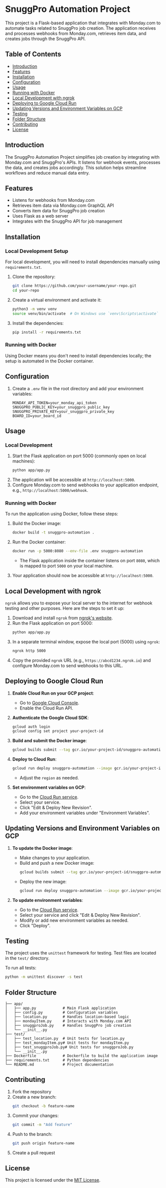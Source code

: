 
# SnuggPro Automation Project

This project is a Flask-based application that integrates with Monday.com to automate tasks related to SnuggPro job creation. The application receives and processes webhooks from Monday.com, retrieves item data, and creates jobs through the SnuggPro API.

## Table of Contents

- [Introduction](#introduction)
- [Features](#features)
- [Installation](#installation)
- [Configuration](#configuration)
- [Usage](#usage)
- [Running with Docker](#running-with-docker)
- [Local Development with ngrok](#local-development-with-ngrok)
- [Deploying to Google Cloud Run](#deploying-to-google-cloud-run)
- [Updating Versions and Environment Variables on GCP](#updating-versions-and-environment-variables-on-gcp)
- [Testing](#testing)
- [Folder Structure](#folder-structure)
- [Contributing](#contributing)
- [License](#license)

## Introduction

The SnuggPro Automation Project simplifies job creation by integrating with Monday.com and SnuggPro's APIs. It listens for webhook events, processes the data, and creates jobs accordingly. This solution helps streamline workflows and reduce manual data entry.

## Features

- Listens for webhooks from Monday.com
- Retrieves item data via Monday.com GraphQL API
- Converts item data for SnuggPro job creation
- Uses Flask as a web server
- Integrates with the SnuggPro API for job management

## Installation

### Local Development Setup

For local development, you will need to install dependencies manually using `requirements.txt`.

1. Clone the repository:
    ```bash
    git clone https://github.com/your-username/your-repo.git
    cd your-repo
    ```
2. Create a virtual environment and activate it:
    ```bash
    python3 -m venv venv
    source venv/bin/activate  # On Windows use `venv\Scripts\activate`
    ```
3. Install the dependencies:
    ```bash
    pip install -r requirements.txt
    ```

### Running with Docker

Using Docker means you don't need to install dependencies locally; the setup is automated in the Docker container.

## Configuration

1. Create a `.env` file in the root directory and add your environment variables:
    ```
    MONDAY_API_TOKEN=your_monday_api_token
    SNUGGPRO_PUBLIC_KEY=your_snuggpro_public_key
    SNUGGPRO_PRIVATE_KEY=your_snuggpro_private_key
    BOARD_ID=your_board_id
    ```

## Usage

### Local Development

1. Start the Flask application on port 5000 (commonly open on local machines):
    ```bash
    python app/app.py
    ```
2. The application will be accessible at `http://localhost:5000`.
3. Configure Monday.com to send webhooks to your application endpoint, e.g., `http://localhost:5000/webhook`.

### Running with Docker

To run the application using Docker, follow these steps:

1. Build the Docker image:
    ```bash
    docker build -t snuggpro-automation .
    ```
2. Run the Docker container:
    ```bash
    docker run -p 5000:8080 --env-file .env snuggpro-automation
    ```
   - The Flask application inside the container listens on port `8080`, which is mapped to port `5000` on your local machine.

3. Your application should now be accessible at `http://localhost:5000`.

## Local Development with ngrok

`ngrok` allows you to expose your local server to the internet for webhook testing and other purposes. Here are the steps to set it up:

1. Download and install `ngrok` from [ngrok's website](https://ngrok.com/).
2. Run the Flask application on port 5000:
    ```bash
    python app/app.py
    ```
3. In a separate terminal window, expose the local port (5000) using `ngrok`:
    ```bash
    ngrok http 5000
    ```
4. Copy the provided `ngrok` URL (e.g., `https://abcd1234.ngrok.io`) and configure Monday.com to send webhooks to this URL.

## Deploying to Google Cloud Run

1. **Enable Cloud Run on your GCP project**:
    - Go to [Google Cloud Console](https://console.cloud.google.com/).
    - Enable the Cloud Run API.

2. **Authenticate the Google Cloud SDK**:
    ```bash
    gcloud auth login
    gcloud config set project your-project-id
    ```

3. **Build and submit the Docker image**:
    ```bash
    gcloud builds submit --tag gcr.io/your-project-id/snuggpro-automation
    ```

4. **Deploy to Cloud Run**:
    ```bash
    gcloud run deploy snuggpro-automation --image gcr.io/your-project-id/snuggpro-automation --platform managed --allow-unauthenticated --region us-central1
    ```
    - Adjust the `region` as needed.

5. **Set environment variables on GCP**:
    - Go to the [Cloud Run service](https://console.cloud.google.com/run).
    - Select your service.
    - Click "Edit & Deploy New Revision".
    - Add your environment variables under "Environment Variables".

## Updating Versions and Environment Variables on GCP

1. **To update the Docker image**:
    - Make changes to your application.
    - Build and push a new Docker image:
      ```bash
      gcloud builds submit --tag gcr.io/your-project-id/snuggpro-automation:version-2
      ```
    - Deploy the new image:
      ```bash
      gcloud run deploy snuggpro-automation --image gcr.io/your-project-id/snuggpro-automation:version-2 --platform managed
      ```

2. **To update environment variables**:
    - Go to the [Cloud Run service](https://console.cloud.google.com/run).
    - Select your service and click "Edit & Deploy New Revision".
    - Modify or add new environment variables as needed.
    - Click "Deploy".

## Testing

The project uses the `unittest` framework for testing. Test files are located in the `test/` directory.

To run all tests:
```bash
python -m unittest discover -s test
```

## Folder Structure

```
├── app/
│   ├── app.py            # Main Flask application
│   ├── config.py         # Configuration variables
│   ├── location.py       # Handles location-based logic
│   ├── mondayItem.py     # Interacts with Monday.com API
│   ├── snuggproJob.py    # Handles SnuggPro job creation
│   └── __init__.py
├── test/
│   ├── test_location.py  # Unit tests for location.py
│   ├── test_mondayItem.py# Unit tests for mondayItem.py
│   ├── test_snuggproJob.py# Unit tests for snuggproJob.py
│   └── __init__.py
├── Dockerfile            # Dockerfile to build the application image
├── requirements.txt      # Python dependencies
└── README.md             # Project documentation
```

## Contributing

1. Fork the repository
2. Create a new branch:
    ```bash
    git checkout -b feature-name
    ```
3. Commit your changes:
    ```bash
    git commit -m "Add feature"
    ```
4. Push to the branch:
    ```bash
    git push origin feature-name
    ```
5. Create a pull request

## License

This project is licensed under the [MIT License](LICENSE).
